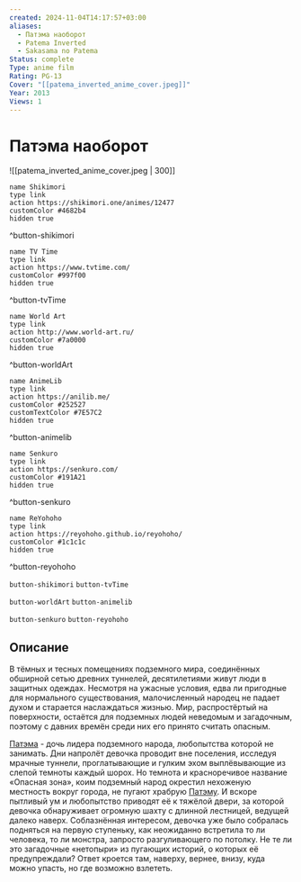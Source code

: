 ```yaml
---
created: 2024-11-04T14:17:57+03:00
aliases:
  - Патэма наоборот
  - Patema Inverted
  - Sakasama no Patema
Status: complete
Type: anime film
Rating: PG-13
Cover: "[[patema_inverted_anime_cover.jpeg]]"
Year: 2013
Views: 1
---
```


# Патэма наоборот

![[patema_inverted_anime_cover.jpeg | 300]]

```button
name Shikimori
type link
action https://shikimori.one/animes/12477
customColor #4682b4
hidden true
```
^button-shikimori

```button
name TV Time
type link
action https://www.tvtime.com/
customColor #997f00
hidden true
```
^button-tvTime

```button
name World Art
type link
action http://www.world-art.ru/
customColor #7a0000
hidden true
```
^button-worldArt

```button
name AnimeLib
type link
action https://anilib.me/
customColor #252527
customTextColor #7E57C2
hidden true
```
^button-animelib

```button
name Senkuro
type link
action https://senkuro.com/
customColor #191A21
hidden true
```
^button-senkuro

```button
name ReYohoho
type link
action https://reyohoho.github.io/reyohoho/
customColor #1c1c1c
hidden true
```
^button-reyohoho

`button-shikimori` `button-tvTime`

`button-worldArt` `button-animelib`

`button-senkuro` `button-reyohoho`

## Описание

В тёмных и тесных помещениях подземного мира, соединённых обширной сетью древних туннелей, десятилетиями живут люди в защитных одеждах. Несмотря на ужасные условия, едва ли пригодные для нормального существования, малочисленный народец не падает духом и старается наслаждаться жизнью. Мир, распростёртый на поверхности, остаётся для подземных людей неведомым и загадочным, поэтому с давних времён среди них его принято считать опасным.

[Патэма](https://shikimori.one/characters/55155-patema) - дочь лидера подземного народа, любопытства которой не занимать. Дни напролёт девочка проводит вне поселения, исследуя мрачные туннели, проглатывающие и гулким эхом выплёвывающие из слепой темноты каждый шорох. Но темнота и красноречивое название «Опасная зона», коим подземный народ окрестил нехоженую местность вокруг города, не пугают храбрую [Патэму](https://shikimori.one/characters/55155-patema). И вскоре пытливый ум и любопытство приводят её к тяжёлой двери, за которой девочка обнаруживает огромную шахту с длинной лестницей, ведущей далеко наверх. Соблазнённая интересом, девочка уже было собралась подняться на первую ступеньку, как неожиданно встретила то ли человека, то ли монстра, запросто разгуливающего по потолку. Не те ли это загадочные «нетопыри» из пугающих историй, о которых её предупреждали? Ответ кроется там, наверху, вернее, внизу, куда можно упасть, но где возможно взлететь.
